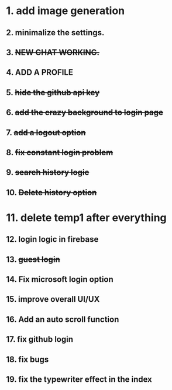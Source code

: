# 1.  add image generation
## 2. minimalize the settings.
## 3. ~~NEW CHAT WORKING.~~
## 4. ADD A PROFILE 
## 5. ~~hide the github api key~~ 
## 6. ~~add the crazy background to login page~~
## 7. ~~add a logout option~~
## 8. ~~fix constant login problem~~
## 9. ~~search history logic~~
## 10. ~~Delete history option~~
# 11.  delete temp1 after everything
## 12. login logic in firebase
## 13. ~~guest login~~
## 14. Fix microsoft login option
## 15. improve overall UI/UX
## 16. Add an auto scroll function
## 17. fix github login
## 18. fix bugs
## 19. fix the typewriter effect in the index